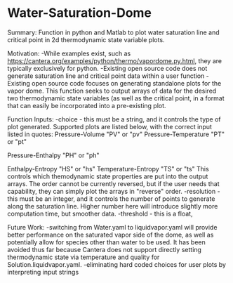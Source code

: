 # Water-Saturation-Dome
Summary: Function in python and Matlab to plot water saturation line and critical point in 2d thermodynamic state variable plots.

Motivation:
-While examples exist, such as https://cantera.org/examples/python/thermo/vapordome.py.html, they are typically exclusively for python. 
-Existing open source code does not generate saturation line and critical point data within a user function
-Existing open source code focuses on generating standalone plots for the vapor dome. This function seeks to output arrays of data for the desired two thermodynamic state variables (as well as the critical point, in a format that can easily be incorporated into a pre-existing plot.  

Function
Inputs: 
-choice - this must be a string, and it controls the type of plot generated. Supported plots are listed below, with the correct input listed in quotes:
  Pressure-Volume "PV" or "pv"
  Pressure-Temperature "PT" or "pt" 
  
  Pressure-Enthalpy "PH" or "ph"
  
  Enthalpy-Entropy "HS" or "hs" 
  Temperature-Entropy "TS" or "ts"
This controls which themodynamic state properties are put into the output arrays. The order cannot be currently reversed, but if the user needs that capability, they can simply plot the arrays in "reverse" order. 
-resolution - this must be an integer, and it controls the number of points to generate along the saturation line. Higher number here will introduce slightly more computation time, but smoother data. 
-threshold - this is a float, 


Future Work:
-switching from Water.yaml to liquidvapor.yaml will provide better performance on the saturated vapor side of the dome, as well as potentially allow for species other than water to be used. It has been avoided thus far because Cantera does not support directly setting thermodynamic state via temperature and quality for Solution.liquidvapor.yaml. 
-eliminating hard coded choices for user plots by interpreting input strings 

